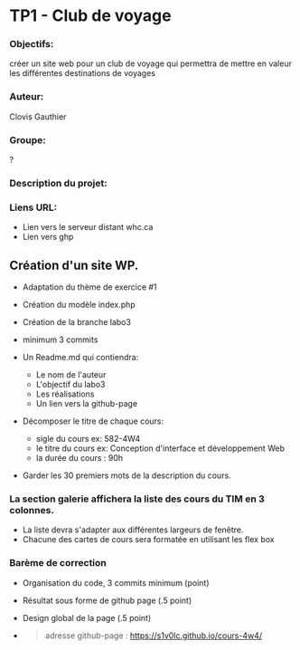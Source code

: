 # TP1 - Club de voyage #

### Objectifs:
 créer un site web pour un club de voyage qui permettra de mettre en valeur les différentes destinations de voyages

### Auteur:
Clovis Gauthier

### Groupe:
?

### Description du projet:

### Liens URL:
- Lien vers le serveur distant whc.ca
- Lien vers ghp

## Création d'un site WP.
- Adaptation du thème de exercice #1
- Création du modèle index.php
- Création de la branche labo3
- minimum 3 commits
- Un Readme.md qui contiendra:
    - Le nom de l'auteur
    - L'objectif du labo3
    - Les réalisations
    - Un lien vers la github-page
- Décomposer le titre de chaque cours:
    - sigle du cours ex: 582-4W4
    - le titre du cours  ex: Conception d'interface et développement Web
    - la durée du cours : 90h

- Garder les 30 premiers mots de la description du cours.

### La section galerie affichera la liste des cours du TIM en 3 colonnes.
- La liste devra s'adapter aux différentes largeurs de fenêtre.
- Chacune des cartes de cours sera formatée en utilisant les flex box

### Barème de correction
- Organisation du code, 3 commits minimum (point)
- Résultat sous forme de github page (.5 point)
- Design global de la page (.5 point)

- > adresse github-page : https://s1v0lc.github.io/cours-4w4/
